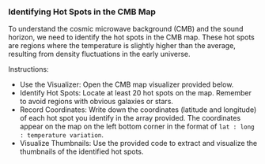 ### Identifying Hot Spots in the CMB Map

To understand the cosmic microwave background (CMB) and the sound horizon, we need to identify the hot spots in the CMB map. These hot spots are regions where the temperature is slightly higher than the average, resulting from density fluctuations in the early universe.

Instructions:

- Use the Visualizer: Open the CMB map visualizer provided below.
- Identify Hot Spots: Locate at least 20 hot spots on the map. Remember to avoid regions with obvious galaxies or stars.
- Record Coordinates: Write down the coordinates (latitude and longitude) of each hot spot you identify in the array provided. The coordinates appear on the map on the left bottom corner in the format of `lat : long : temperature variation`.
- Visualize Thumbnails: Use the provided code to extract and visualize the thumbnails of the identified hot spots.